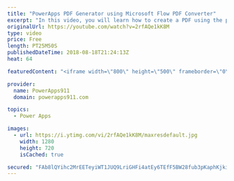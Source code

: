 ```yaml
---
title: "PowerApps PDF Generator using Microsoft Flow PDF Converter"
excerpt: "In this video, you will learn how to create a PDF using the power of PowerApps, Flow, and OneDrive. We walk through everything from generating the HTML, to filling in the variables, adding Flow actions, and finally sending content from PowerApps to the PDF. Very cool.  John Liu's original blog post on"
originalUrl: https://youtube.com/watch?v=2rfAQe1kK8M
type: video
price: Free
length: PT25M50S
publishedDateTime: 2018-08-18T21:24:13Z
heat: 64

featuredContent: "<iframe width=\"800\" height=\"500\" frameborder=\"0\" src=\"https://www.youtube.com/embed/2rfAQe1kK8M\" allow=\"accelerometer; autoplay; encrypted-media; gyroscope; picture-in-picture\" allowfullscreen></iframe>"

provider:
  name: PowerApps911
  domain: powerapps911.com

topics:
  - Power Apps

images:
  - url: https://i.ytimg.com/vi/2rfAQe1kK8M/maxresdefault.jpg
    width: 1280
    height: 720
    isCached: true

secured: "FAb8lQYihc2MrEETeyiWT1JUQ9LriGHFi4atEy6TEfF5BW28fub3pKaphKjkidNQhcx69l9MxhGlI+XwsNjqFF29Yk5ccM1jRyo5ZxsekyfGWu2CwhrRzG/Qy02wKBEuLgg1Jt6lGIUVAfhw3rewyWbfv5FGRPnpe1xhJKQJdOQrUU57F0HdMas5lhCYKsC1P7ur32BPvwAsX2INkBuNNdkpLly3xQ30/Xhz6hzKNflbXEI0dSWX/RFEvIMXBDSwdyvGomR38z1k2f0lVVAFFAUIn9yA8em+l4J1WK2HbcLOm47GaBAz0DhzwVrKTq06FPK9oemPETvQZlu5oS8sYkIGpM3o9orR06oUZR0xYnv0IqvoI5loYWF0yh00yQhaR22EVjUVMeP0pi7smKVaiw==;xLyNVtXIDl3V+Gs3MrHQ2A=="
---
```


